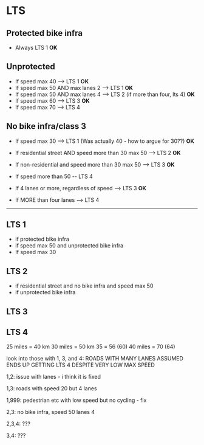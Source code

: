 # LTS

## Protected bike infra

- Always LTS 1 **OK**

## Unprotected

- If speed max 40 --> LTS 1 **OK**
- If speed max 50 AND max lanes 2 --> LTS 1 **OK**
- If speed max 50 AND max lanes 4 --> LTS 2 (if more than four, lts 4) **OK**
- If speed max 60 --> LTS 3 **OK**
- If speed max 70 --> LTS 4

## No bike infra/class 3

- If speed max 30 --> LTS 1 (Was actually 40 - how to argue for 30??) **OK**

- If residential street AND speed more than 30 max 50 --> LTS 2 **OK**

- If non-residential and speed more than 30 max 50 --> LTS 3 **OK**

- If speed more than 50 -- LTS 4

- If 4 lanes or more, regardless of speed --> LTS 3 **OK**

- If MORE than four lanes --> LTS 4

******

## LTS 1

- if protected bike infra
- if speed max 50 and unprotected bike infra
- If speed max 30

## LTS 2

- if residential street and no bike infra and speed max 50
- if unprotected bike infra 

## LTS 3

## LTS 4

25 miles = 40 km
30 miles = 50 km
35 = 56 (60)
40 miles = 70 (64)

look into those with 1, 3, and 4:
ROADS WITH MANY LANES ASSUMED ENDS UP GETTING LTS 4 DESPITE VERY LOW MAX SPEED

1,2:
issue with lanes - i think it is fixed

1,3:
roads with speed 20 but 4 lanes

1,999:
pedestrian etc with low speed but no cycling - fix

2,3:
no bike infra,
speed 50
lanes 4


2,3,4:
???

3,4:
???